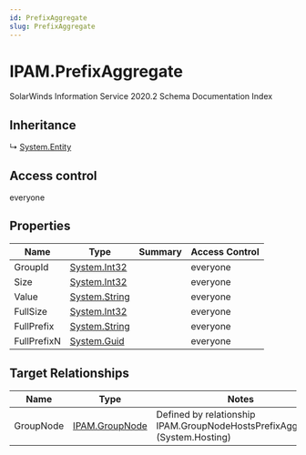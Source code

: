 ```yaml
---
id: PrefixAggregate
slug: PrefixAggregate
---
```


# IPAM.PrefixAggregate

SolarWinds Information Service 2020.2 Schema Documentation Index

## Inheritance

↳ [System.Entity](./../System/Entity)

## Access control

everyone

## Properties

| Name | Type | Summary | Access Control |
| ------ | ------ | ------ | ------ |
| GroupId | [System.Int32](https://docs.microsoft.com/en-us/dotnet/api/system.int32) |  | everyone |
| Size | [System.Int32](https://docs.microsoft.com/en-us/dotnet/api/system.int32) |  | everyone |
| Value | [System.String](https://docs.microsoft.com/en-us/dotnet/api/system.string) |  | everyone |
| FullSize | [System.Int32](https://docs.microsoft.com/en-us/dotnet/api/system.int32) |  | everyone |
| FullPrefix | [System.String](https://docs.microsoft.com/en-us/dotnet/api/system.string) |  | everyone |
| FullPrefixN | [System.Guid](https://docs.microsoft.com/en-us/dotnet/api/system.guid) |  | everyone |

## Target Relationships

| Name | Type | Notes |
| ------ | ------ | ------ |
| GroupNode | [IPAM.GroupNode](./../IPAM/GroupNode) | Defined by relationship IPAM.GroupNodeHostsPrefixAggregate (System.Hosting) |

